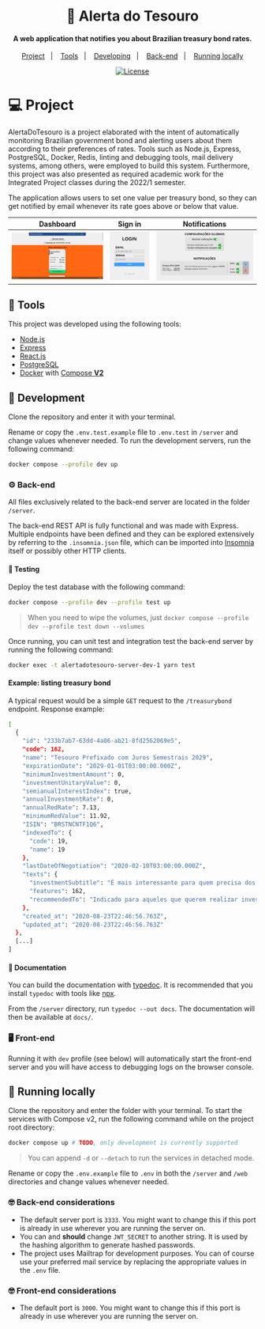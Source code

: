 <h1 align="center">
    🚨 Alerta do Tesouro
</h1>

<h4 align="center">
A web application that notifies you about Brazilian treasury bond rates.
</h4>

<p align="center">
  <a href="#-project">Project</a>&nbsp;&nbsp;&nbsp;|&nbsp;&nbsp;&nbsp;
  <a href="#-tools">Tools</a>&nbsp;&nbsp;&nbsp;|&nbsp;&nbsp;&nbsp;
  <a href="#-tools">Developing</a>&nbsp;&nbsp;&nbsp;|&nbsp;&nbsp;&nbsp;
  <a href="#-back-end">Back-end</a>&nbsp;&nbsp;&nbsp;|&nbsp;&nbsp;&nbsp;
  <a href="#-running-locally">Running locally</a>
</p>

<p align="center">
  <a href="./LICENSE">
    <img alt="License" src="https://img.shields.io/badge/License-GPL%20v3-blue.svg" />
  </a>
</p>

# 💻 Project

AlertaDoTesouro is a project elaborated with the intent of automatically monitoring Brazilian government bond and alerting users about them according to their preferences of rates. Tools such as Node.js, Express, PostgreSQL, Docker, Redis, linting and debugging tools, mail delivery systems, among others, were employed to build this system.
Furthermore, this project was also presented as required academic work for the Integrated Project classes during the 2022/1 semester.

The application allows users to set one value per treasury bond, so they can get notified by email whenever its rate goes above or below that value.

<table>
    <thead>
        <tr>
          <th>Dashboard</th>
          <th>Sign in</th>
          <th>Notifications</th>
        </tr>
    </thead>
    <tbody>
        <tr>
            <td><a target="_blank" href=".github/dashboard.png"><img src=".github/dashboard.png" alt="Dashboard page" style="max-width: 100%; --darkreader-inline-outline:#b30000;" title=""/></td>
            <td><a target="_blank" href=".github/sign_in.png"><img src=".github/sign_in.png" alt="Sign in page" style="max-width:100%;"/></td>
            <td><a target="_blank" href=".github/notifications.png"><img src=".github/notifications.png" alt="Notifications page" style="max-width:100%;"/></td>
        </tr>
    </tbody>
</table>

## 🔧 Tools

This project was developed using the following tools:

- [Node.js](https://nodejs.org/en/)
- [Express](https://expressjs.com/)
- [React.js](http://reactjs.org/)
- [PostgreSQL](https://www.postgresql.org/)
- [Docker](https://www.docker.com/) with [Compose __V2__](https://docs.docker.com/compose/#compose-v2-and-the-new-docker-compose-command)

## 👷 Development

Clone the repository and enter it with your terminal.

Rename or copy the `.env.test.example` file to `.env.test` in `/server` and change values whenever needed.
To run the development servers, run the following command:

```sh
docker compose --profile dev up
```

### ⚙️ Back-end

All files exclusively related to the back-end server are located in the folder `/server`.

The back-end REST API is fully functional and was made with Express. Multiple endpoints have been defined and they can be explored extensively by referring to the `.insomnia.json` file, which can be imported into [Insomnia](https://insomnia.rest/) itself or possibly other HTTP clients.

#### 🧪 Testing

Deploy the test database with the following command:

```sh
docker compose --profile dev --profile test up
```

> When you need to wipe the volumes, just `docker compose --profile dev --profile test down --volumes`

Once running, you can unit test and integration test the back-end server by running the following command:

```sh
docker exec -t alertadotesouro-server-dev-1 yarn test
```

#### Example: listing treasury bond

A typical request would be a simple `GET` request to the `/treasurybond` endpoint. Response example:

```bash
[
  {
    "id": "233b7ab7-63dd-4a06-ab21-8fd2562069e5",
    "code": 162,
    "name": "Tesouro Prefixado com Juros Semestrais 2029",
    "expirationDate": "2029-01-01T03:00:00.000Z",
    "minimumInvestmentAmount": 0,
    "investmentUnitaryValue": 0,
    "semianualInterestIndex": true,
    "annualInvestmentRate": 0,
    "annualRedRate": 7.13,
    "minimumRedValue": 11.92,
    "ISIN": "BRSTNCNTF1Q6",
    "indexedTo": {
      "code": 19,
      "name": 19
    },
    "lastDateOfNegotiation": "2020-02-10T03:00:00.000Z",
    "texts": {
      "investmentSubtitle": "É mais interessante para quem precisa dos seus rendimentos para complementar sua renda, pois paga juros a cada semestre (cupons de juros). Em caso de resgate antecipado, o Tesouro Nacional garante sua recompra pelo seu valor de mercado.",
      "features": 162,
      "recommendedTo": "Indicado para aqueles que querem realizar investimentos de longo prazo."
    },
    "created_at": "2020-08-23T22:46:56.763Z",
    "updated_at": "2020-08-23T22:46:56.763Z"
  },
  [...]
]
```

#### 📑 Documentation

You can build the documentation with [typedoc](https://typedoc.org/). It is recommended that you install `typedoc` with tools like [npx](https://docs.npmjs.com/cli/v7/commands/npx/).

 From the `/server` directory, run `typedoc --out docs`. The documentation will then be available at `docs/`.

### 🖥 Front-end

Running it with `dev` profile (see below) will automatically start the front-end server and you will have access to debugging logs on the browser console.

## 🏡 Running locally

Clone the repository and enter the folder with your terminal. To start the services with Compose v2, run the following command while on the project root directory:

   ```bash
  docker compose up # TODO, only development is currently supported
   ```

   > You can append `-d` or `--detach` to run the services in detached mode.

Rename or copy the `.env.example` file to `.env` in both the `/server` and `/web` directories and change values whenever needed.

### 🤓 Back-end considerations

- The default server port is `3333`. You might want to change this if this port is already in use wherever you are running the server on.
- You can and __should__ change `JWT_SECRET` to another string. It is used by the hashing algorithm to generate hashed passwords.
- The project uses Mailtrap for development purposes. You can of course use your preferred mail service by replacing the appropriate values in the `.env` file.
   <!-- - [Sentry](https://sentry.io/for/web/) was added mostly for learning purposes and of course is not required; feel free to leave the string empty. -->

### 🤓 Front-end considerations

- The default port is `3000`. You might want to change this if this port is already in use wherever you are running the server on.
